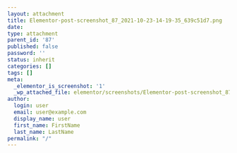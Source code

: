 ```yaml
---
layout: attachment
title: Elementor-post-screenshot_87_2021-10-23-14-19-35_639c51d7.png
date: 
type: attachment
parent_id: '87'
published: false
password: ''
status: inherit
categories: []
tags: []
meta:
  _elementor_is_screenshot: '1'
  _wp_attached_file: elementor/screenshots/Elementor-post-screenshot_87_2021-10-23-14-19-35_639c51d7.png
author:
  login: user
  email: user@example.com
  display_name: user
  first_name: FirstName
  last_name: LastName
permalink: "/"
---
```

